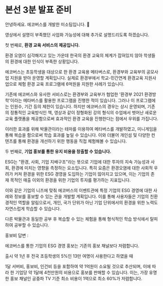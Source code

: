 # 본선 3분 발표 준비

안녕하세요. 에코버스를 개발한 미소팀입니다. 🙂

영상에서 설명이 부족했던 사업화 가능성에 대해 추가로 설명드리도록 하겠습니다.

첫 번째로, **환경 교육 서비스의 제공입니다.**

환경 오염이 심각해지고 있는 가운데 한국의 환경 교육의 체계가 잡혀있지 않아 학생들의 환경에 대한 인식이 부족한 상황입니다.

에코버스는 초등학생을 대상으로 한 환경 교육용 메타버스로, 환경부와 교육부의 공모사업 지원을 받아 운영할 계획입니다. 실제로 환경부에서 학교-민간연계 환경교육 지원사업으로 체험 환경 교육 프로그램에 6억원을 지원한 사례가 있습니다. 

기존에 에코버스와 유사한 서비스로는 환경부와 교육부가 협업한 '환경부 2021 환경방학'이라는 메타버스를 활용한 프로그램을 진행한 적이 있습니다. 그러나 이 프로그램에는 인원수, 기간 등의 제한이 있습니다. 하지만 에코버스의 경우는 상시 운영되며, 기존의 정통적인 교육방식인 책, 영상과 같이 정형화된 강의 형식의 수업에서 벗어난 새로운 교육 플랫폼을 제공함으로써 효과적인 환경 교육을 진행한다는 점에서 우위를 가집니다.

이러한 효과를 위해 박물관이라는 테마를 이용하여 메타버스를 개발하였고, 미니게임을 통해 복습을 함으로써 학습 효과를 높일 수 있습니다. 이와 더불어 개인섬 및 다양한 컨텐츠를 통해 환경을 개선하기 위한 행동을 직접 체험해볼 수 있습니다. 

두 번째로, **기업 홍보를 통한 유지 비용을 창출할 수 있습니다.**

ESG는 "환경, 사회, 기업 지배구조"라는 뜻으로 기업에 대한 투자의 지속 가능성과 사회, 환경에 미치는 영향을 측정하는 요소입니다. 특히 요즘은 환경오염에 대한 사회적 우려가 커져 환경을 위한 ESG 경영을 도입하는 기업이 많아지고 있으며, 이는 기업의 존재 목적인 매출 이외의 환경을 위한 기업의 투자를 평가하는 지표입니다.

이와 같은 기업의 니즈에 맞춰 에코버스의 이벤트관에 특정 기업의 ESG 경영에 대한 사례와 정보를  홍보할 수 있는 관을 개발할 계획입니다. 이를 통해 사용자들은 기업의 친환경적인 역할을 알림으로서, 개인, 국가 단위가 아닌 기업 단위에서의 환경을 위한 노력도 자연스럽게 학습할 수 있습니다.

다른 박물관과 동일한 공부 후 복습할 수 있는 체험을 통해 형식적인 학습 방식에서 탈피하여 공부할 수 있습니다.

홍보비 답변 : 

에코버스를 통한 기업의 ESG 경영 홍보는 기존의 홍보 채널보다 저렴합니다.

출시 약 1년 후 전국 초등학생의 5%인 13만 여명이 사용한다고 하였을 때

1달 서버비, 홍보비, 인건비 등을 포함하여 약 1억원이 소요될 것으로 추산되며, 이에 따라 한 기업당 약 1달에 4천만원의 비용으로 홍보를 판매할 수 있습니다. 이는, 가장 유명한 홍보 채널인 공중파 TV 기준 최소 비용이 1억으로 최소 60%가 저렴합니다.
